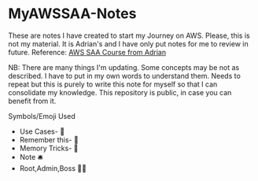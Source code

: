 # MyAWSSAA-Notes
These are notes I have created to start my Journey on AWS. 
Please, this is not my material. It is Adrian's and I have only put notes for me to review in future.
Reference: [AWS SAA Course from Adrian](https://learn.cantrill.io/) 

NB: There are many things I'm updating. Some concepts may be not as described. I have to put in my own words to understand them.
Needs to repeat but this is purely to write this note for myself so that I can consolidate my knowledge. This repository is public, in case you can benefit from it.

Symbols/Emoji Used

* Use Cases- :toolbox:
* Remember this- :magnet:
* Memory Tricks- :electric_plug:
* Note :bellhop_bell:
* Root,Admin,Boss :woman_teacher: